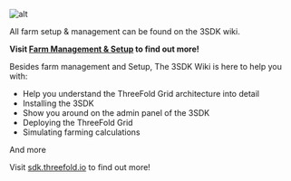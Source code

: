 ![alt](sdk_intro.png)

All farm setup & management can be found on the 3SDK wiki.

 **Visit [Farm Management & Setup](https://sdk.threefold.io/#/farm_setup_management) to find out more!**

Besides farm management and Setup, The 3SDK Wiki is here to help you with:
- Help you understand the ThreeFold Grid architecture into detail
- Installing the 3SDK
- Show you around on the admin panel of the 3SDK
- Deploying the ThreeFold Grid
- Simulating farming calculations
 
 And more

Visit [sdk.threefold.io](https://sdk.threefold.io) to find out more!
